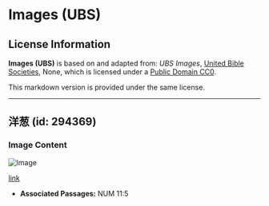 # Images (UBS)

## License Information

**Images (UBS)** is based on and adapted from: _UBS Images_, [United Bible Societies](https://unitedbiblesocieties.org/), None, which is licensed under a [Public Domain CC0](https://creativecommons.org/public-domain/cc0/).

This markdown version is provided under the same license.



--------------------------------

## 洋葱 (id: 294369)

### Image Content

![Image](https://cdn.aquifer.bible/aquifer-content/resources/Media/WEB-0684_onion.jpg)

[link](https://cdn.aquifer.bible/aquifer-content/resources/Media/WEB-0684_onion.jpg)

* **Associated Passages:** NUM 11:5

